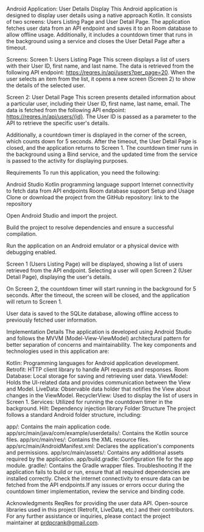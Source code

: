 Android Application: User Details Display
This Android application is designed to display user details using a native approach Kotlin. It consists of two screens: Users Listing Page and User Detail Page. The application fetches user data from an API
endpoint and saves it to an Room database to allow offline usage. Additionally, it includes a countdown timer that runs in the background using a service and closes the User Detail Page after a timeout.


Screens:
Screen 1: Users Listing Page
This screen displays a list of users with their User ID, first name, and last name. The data is retrieved from the following API endpoint: https://reqres.in/api/users?per_page=20.
When the user selects an item from the list, it opens a new screen (Screen 2) to show the details of the selected user.

Screen 2: User Detail Page
This screen presents detailed information about a particular user, including their User ID, first name, last name, email.
The data is fetched from the following API endpoint: https://reqres.in/api/users/{id}. The User ID is passed as a parameter to the API to retrieve the specific user's details.

Additionally, a countdown timer is displayed in the corner of the screen, which counts down for 5 seconds. After the timeout, the User Detail Page is closed, and the application returns to Screen 1.
The countdown timer runs in the background using a Bind service, and the updated time from the service is passed to the activity for displaying purposes.

Requirements
To run this application, you need the following:

Android Studio
Kotlin programming language support
Internet connectivity to fetch data from API endpoints
Room database support
Setup and Usage
Clone or download the project from the GitHub repository: link to the repository

Open Android Studio and import the project.

Build the project to resolve dependencies and ensure a successful compilation.

Run the application on an Android emulator or a physical device with debugging enabled.

Screen 1 (Users Listing Page) will be displayed, showing a list of users retrieved from the API endpoint. Selecting a user will open Screen 2 (User Detail Page), displaying the user's details.

On Screen 2, the countdown timer will start running in the background for 5 seconds. After the timeout, the screen will be closed, and the application will return to Screen 1.

User data is saved to the SQLite database, allowing offline access to previously fetched user information.

Implementation Details
The application is developed using Android Studio and follows the MVVM (Model-View-ViewModel) architectural pattern for better separation of concerns and maintainability. The key components and technologies used in this application are:

Kotlin: Programming languages for Android application development.
Retrofit: HTTP client library to handle API requests and responses.
Room Database: Local storage for saving and retrieving user data.
ViewModel: Holds the UI-related data and provides communication between the View and Model.
LiveData: Observable data holder that notifies the View about changes in the ViewModel.
RecyclerView: Used to display the list of users in Screen 1.
Services: Utilized for running the countdown timer in the background.
Hilt: Dependency injection library
Folder Structure
The project follows a standard Android folder structure, including:

app/: Contains the main application code.
app/src/main/java/com/example/userdetails/: Contains the Kotlin source files.
app/src/main/res/: Contains the XML resource files.
app/src/main/AndroidManifest.xml: Declares the application's components and permissions.
app/src/main/assets/: Contains any additional assets required by the application.
app/build.gradle: Configuration file for the app module.
gradle/: Contains the Gradle wrapper files.
Troubleshooting
If the application fails to build or run, ensure that all required dependencies are installed correctly.
Check the internet connectivity to ensure data can be fetched from the API endpoints.If any issues or errors occur during the countdown timer implementation, review the service and binding code.

Acknowledgments
ReqRes for providing the user data API.
Open-source libraries used in this project (Retrofit, LiveData, etc.) and their contributors.
For any further assistance or inquiries, please contact the project maintainer at prdpcrank@gmail.com.




